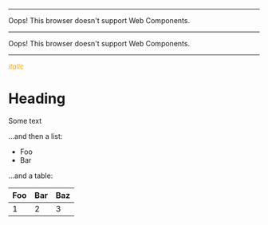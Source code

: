 <style>
  .markdown-body { background: black; color: white }
</style>

---

<time-ago format="micro" datetime="1970-01-01T00:00:00.000Z">
  Oops! This browser doesn't support Web Components.
</time-ago>

---

<relative-time datetime="1970-01-01T00:00:00.000Z">
  Oops! This browser doesn't support Web Components.
</relative-time>

---

<em style="color: orange" class="foo">italic</em>

# Heading

Some text

…and then a list:

- Foo
- Bar

…and a table:

| Foo | Bar | Baz |
| --- | --- | --- |
| 1 | 2 | 3 |
